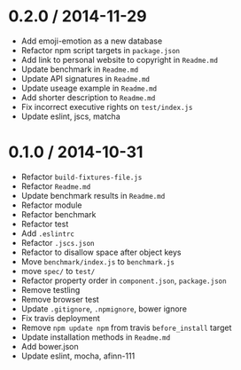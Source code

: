 
0.2.0 / 2014-11-29
==================

 * Add emoji-emotion as a new database
 * Refactor npm script targets in `package.json`
 * Add link to personal website to copyright in `Readme.md`
 * Update benchmark in `Readme.md`
 * Update API signatures in `Readme.md`
 * Update useage example in `Readme.md`
 * Add shorter description to `Readme.md`
 * Fix incorrect executive rights on `test/index.js`
 * Update eslint, jscs, matcha

0.1.0 / 2014-10-31
==================

 * Refactor `build-fixtures-file.js`
 * Refactor `Readme.md`
 * Update benchmark results in `Readme.md`
 * Refactor module
 * Refactor benchmark
 * Refactor test
 * Add `.eslintrc`
 * Refactor `.jscs.json`
 * Refactor to disallow space after object keys
 * Move `benchmark/index.js` to `benchmark.js`
 * move `spec/` to `test/`
 * Refactor property order in `component.json`, `package.json`
 * Remove testling
 * Remove browser test
 * Update `.gitignore`, `.npmignore`, bower ignore
 * Fix travis deployment
 * Remove `npm update npm` from travis `before_install` target
 * Update installation methods in `Readme.md`
 * Add bower.json
 * Update eslint, mocha, afinn-111
